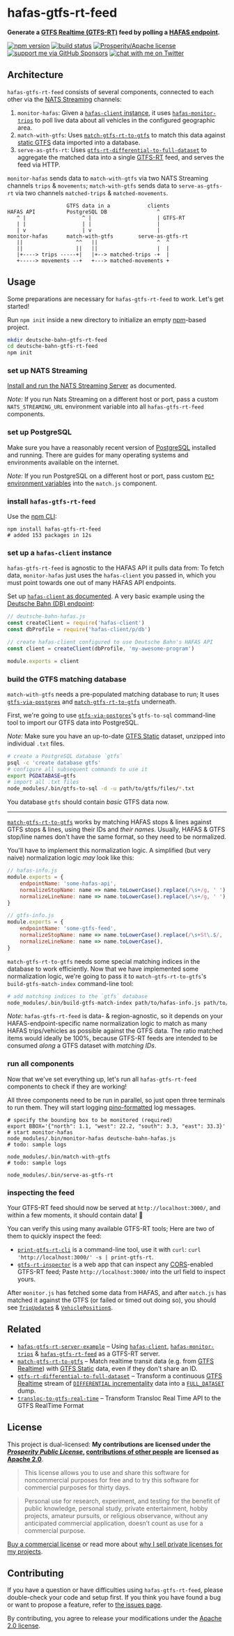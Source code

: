 # hafas-gtfs-rt-feed

**Generate a [GTFS Realtime (GTFS-RT)](https://developers.google.com/transit/gtfs-realtime/) feed by polling a [HAFAS endpoint](https://github.com/public-transport/hafas-client#background).**

[![npm version](https://img.shields.io/npm/v/hafas-gtfs-rt-feed.svg)](https://www.npmjs.com/package/hafas-gtfs-rt-feed)
[![build status](https://img.shields.io/github/workflow/status/derhuerst/hafas-gtfs-rt-feed/test/master)](https://github.com/derhuerst/hafas-gtfs-rt-feed/actions)
[![Prosperity/Apache license](https://img.shields.io/static/v1?label=license&message=Prosperity%2FApache&color=0997E8)](#license)
[![support me via GitHub Sponsors](https://img.shields.io/badge/support%20me-donate-fa7664.svg)](https://github.com/sponsors/derhuerst)
[![chat with me on Twitter](https://img.shields.io/badge/chat%20with%20me-on%20Twitter-1da1f2.svg)](https://twitter.com/derhuerst)


## Architecture

`hafas-gtfs-rt-feed` consists of several components, connected to each other via the [NATS Streaming](https://docs.nats.io/nats-streaming-concepts/intro) channels:

1. `monitor-hafas`: Given a [`hafas-client` instance](https://github.com/public-transport/hafas-client), it uses [`hafas-monitor-trips`](https://github.com/derhuerst/hafas-monitor-trips) to poll live data about all vehicles in the configured geographic area.
2. `match-with-gtfs`: Uses [`match-gtfs-rt-to-gtfs`](https://github.com/derhuerst/match-gtfs-rt-to-gtfs) to match this data against [static GTFS](https://developers.google.com/transit/gtfs) data imported into a database.
3. `serve-as-gtfs-rt`: Uses [`gtfs-rt-differential-to-full-dataset`](https://github.com/derhuerst/gtfs-rt-differential-to-full-dataset) to aggregate the matched data into a single [GTFS-RT](https://developers.google.com/transit/gtfs-realtime/) feed, and serves the feed via HTTP.

`monitor-hafas` sends data to `match-with-gtfs` via two NATS Streaming channels `trips` & `movements`; `match-with-gtfs` sends data to `serve-as-gtfs-rt` via two channels `matched-trips` & `matched-movements`.

```
                   GTFS data in a            clients
HAFAS API          PostgreSQL DB                ^
   ^ |                  ^ |                     | GTFS-RT
   | |                  | |                     |
   | v                  | v                     |
monitor-hafas      match-with-gtfs        serve-as-gtfs-rt
   ||                 ^^   ||                   ^  ^
   ||                 ||   ||                   |  |
   |+----> trips -----+|   |+--> matched-trips -+  |
   +-----> movements --+   +---> matched-movements +
```


## Usage

Some preparations are necessary for `hafas-gtfs-rt-feed` to work. Let's get started!

Run `npm init` inside a new directory to initialize an empty [npm](https://docs.npmjs.com/cli/v6/commands/npm)-based project.

```sh
mkdir deutsche-bahn-gtfs-rt-feed
cd deutsche-bahn-gtfs-rt-feed
npm init
```

### set up NATS Streaming

[Install and run the NATS Streaming Server](https://docs.nats.io/nats-streaming-server/run) as documented.

*Note:* If you run Nats Streaming on a different host or port, pass a custom `NATS_STREAMING_URL` environment variable into all `hafas-gtfs-rt-feed` components.

### set up PostgreSQL

Make sure you have a reasonably recent version of [PostgreSQL](https://www.postgresql.org) installed and running. There are guides for many operating systems and environments available on the internet.

*Note:* If you run PostgreSQL on a different host or port, pass custom [`PG*` environment variables](https://www.postgresql.org/docs/13/libpq-envars.html) into the `match.js` component.

### install `hafas-gtfs-rt-feed`

Use the [npm CLI](https://docs.npmjs.com/getting-started/configuring-your-local-environment):

```shell
npm install hafas-gtfs-rt-feed
# added 153 packages in 12s
```

### set up a `hafas-client` instance

`hafas-gtfs-rt-feed` is agnostic to the HAFAS API it pulls data from: To fetch data, `monitor-hafas` just uses the `hafas-client` you passed in, which you must point towards one out of many HAFAS API endpoints.

Set up [`hafas-client` as documented](https://github.com/public-transport/hafas-client/blob/ba27f549520082e576560d235c34f397b0f6e06a/readme.md#usage). A very basic example using the [Deutsche Bahn (DB) endpoint](https://github.com/public-transport/hafas-client/blob/5/p/db/readme.md):

```js
// deutsche-bahn-hafas.js
const createClient = require('hafas-client')
const dbProfile = require('hafas-client/p/db')

// create hafas-client configured to use Deutsche Bahn's HAFAS API
const client = createClient(dbProfile, 'my-awesome-program')

module.exports = client
```

### build the GTFS matching database

`match-with-gtfs` needs a pre-populated matching database to run; It uses [`gtfs-via-postgres`](https://npmjs.com/package/gtfs-via-postgres) and [`match-gtfs-rt-to-gtfs`](https://npmjs.com/package/match-gtfs-rt-to-gtfs) underneath.

First, we're going to use [`gtfs-via-postgres`](https://npmjs.com/package/gtfs-via-postgres)'s `gtfs-to-sql` command-line tool to import our GTFS data into PostgreSQL.

*Note:* Make sure you have an up-to-date [GTFS Static](https://developers.google.com/transit/gtfs) dataset, unzipped into individual `.txt` files.

```sh
# create a PostgreSQL database `gtfs`
psql -c 'create database gtfs'
# configure all subsequent commands to use it
export PGDATABASE=gtfs
# import all .txt files
node_modules/.bin/gtfs-to-sql -d -u path/to/gtfs/files/*.txt
```

You database `gtfs` should contain *basic* GTFS data now.

---

[`match-gtfs-rt-to-gtfs`](https://npmjs.com/package/match-gtfs-rt-to-gtfs) works by matching HAFAS stops & lines against GTFS stops & lines, using their IDs and *their names*. Usually, HAFAS & GTFS stop/line names don't have the same format, so they need to be normalized.

You'll have to implement this normalization logic. A simplified (but very naive) normalization logic *may* look like this:

```js
// hafas-info.js
module.exports = {
	endpointName: 'some-hafas-api',
	normalizeStopName: name => name.toLowerCase().replace(/\s+/g, ' ').trim(),
	normalizeLineName: name => name.toLowerCase().replace(/\s+/g, ' ').trim(),
}
```

```js
// gtfs-info.js
module.exports = {
	endpointName: 'some-gtfs-feed',
	normalizeStopName: name => name.toLowerCase().replace(/\s+St\.$/, ''),
	normalizeLineName: name => name.toLowerCase(),
}
```

`match-gtfs-rt-to-gtfs` needs some special matching indices in the database to work efficiently. Now that we have implemented some normalization logic, we're going to pass it to `match-gtfs-rt-to-gtfs`'s `build-gtfs-match-index` command-line tool:

```sh
# add matching indices to the `gtfs` database
node_modules/.bin/build-gtfs-match-index path/to/hafas-info.js path/to/gtfs-info.js
```

*Note:* `hafas-gtfs-rt-feed` is data- & region-agnostic, so it depends on your HAFAS-endpoint-specific name normalization logic to match as many HAFAS trips/vehicles as possible against the GTFS data. The ratio matched items would ideally be 100%, because GTFS-RT feeds are intended to be consumed *along* a GTFS dataset with *matching IDs*.

### run all components

Now that we've set everything up, let's run all `hafas-gtfs-rt-feed` components to check if they are working!

All three components need to be run in parallel, so just open three terminals to run them. They will start logging [pino-formatted](https://getpino.io/#/?id=usage) log messages.

```shell
# specify the bounding box to be monitored (required)
export BBOX='{"north": 1.1, "west": 22.2, "south": 3.3, "east": 33.3}'
# start monitor-hafas
node_modules/.bin/monitor-hafas deutsche-bahn-hafas.js
# todo: sample logs
```

```shell
node_modules/.bin/match-with-gtfs
# todo: sample logs
```

```shell
node_modules/.bin/serve-as-gtfs-rt
```

### inspecting the feed

Your GTFS-RT feed should now be served at `http://localhost:3000/`, and within a few moments, it should contain data! 👏

You can verify this using many available GTFS-RT tools; Here are two of them to quickly inspect the feed:

- [`print-gtfs-rt-cli`](https://github.com/derhuerst/print-gtfs-rt-cli) is a command-line tool, use it with `curl`: `curl 'http://localhost:3000/' -s | print-gtfs-rt`.
- [`gtfs-rt-inspector`](https://public-transport.github.io/gtfs-rt-inspector/?feedUrl=http%3A%2F%2Flocalhost%3A3000%2F%0A) is a web app that can inspect any [CORS](https://enable-cors.org)-enabled GTFS-RT feed; Paste `http://localhost:3000/` into the url field to inspect yours.

After `monitor.js` has fetched some data from HAFAS, and after `match.js` has matched it against the GTFS (or failed or timed out doing so), you should see [`TripUpdate`s](https://developers.google.com/transit/gtfs-realtime/reference/#message-tripupdate) & [`VehiclePosition`s](https://developers.google.com/transit/gtfs-realtime/reference/#message-vehicleposition).


## Related

- [`hafas-gtfs-rt-server-example`](https://github.com/derhuerst/hafas-gtfs-rt-server-example) – Using [`hafas-client`](https://github.com/public-transport/hafas-client), [`hafas-monitor-trips`](https://github.com/derhuerst/hafas-monitor-trips) & [`hafas-gtfs-rt-feed`](https://github.com/derhuerst/hafas-gtfs-rt-feed) as a GTFS-RT server.
- [`match-gtfs-rt-to-gtfs`](https://github.com/derhuerst/match-gtfs-rt-to-gtfs) – Match realtime transit data (e.g. from [GTFS Realtime](https://gtfs.org/reference/realtime/v2/)) with [GTFS Static](https://gtfs.org/reference/static) data, even if they don't share an ID.
- [`gtfs-rt-differential-to-full-dataset`](https://github.com/derhuerst/gtfs-rt-differential-to-full-dataset) – Transform a continuous [GTFS Realtime](https://developers.google.com/transit/gtfs-realtime/) stream of [`DIFFERENTIAL` incrementality](https://developers.google.com/transit/gtfs-realtime/reference/#enum-incrementality) data into a [`FULL_DATASET`](https://developers.google.com/transit/gtfs-realtime/reference/#enum-incrementality) dump.
- [`transloc-to-gtfs-real-time`](https://github.com/jonathonwpowell/transloc-to-gtfs-real-time) – Transform Transloc Real Time API to the GTFS RealTime Format


## License

This project is dual-licensed: **My contributions are licensed under the [*Prosperity Public License*](https://prosperitylicense.com), [contributions of other people](https://github.com/derhuerst/hafas-gtfs-rt-feed/graphs/contributors) are licensed as [Apache 2.0](https://apache.org/licenses/LICENSE-2.0)**.

> This license allows you to use and share this software for noncommercial purposes for free and to try this software for commercial purposes for thirty days.

> Personal use for research, experiment, and testing for the benefit of public knowledge, personal study, private entertainment, hobby projects, amateur pursuits, or religious observance, without any anticipated commercial application, doesn’t count as use for a commercial purpose.

[Buy a commercial license](https://licensezero.com/offers/20e3ea67-5f73-4aa8-943d-079aefdc109b) or read more about [why I sell private licenses for my projects](https://gist.github.com/derhuerst/0ef31ee82b6300d2cafd03d10dd522f7).


## Contributing

If you have a question or have difficulties using `hafas-gtfs-rt-feed`, please double-check your code and setup first. If you think you have found a bug or want to propose a feature, refer to [the issues page](https://github.com/derhuerst/hafas-gtfs-rt-feed/issues).

By contributing, you agree to release your modifications under the [Apache 2.0 license](LICENSE-APACHE).
